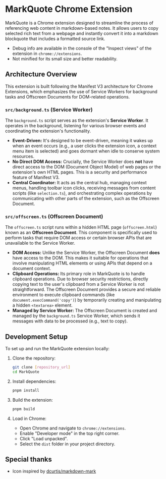 # MarkQuote Chrome Extension

MarkQuote is a Chrome extension designed to streamline the process of referencing web content in markdown-based notes. It allows users to copy selected rich text from a webpage and instantly convert it into a markdown blockquote that includes a formatted source link.

- Debug info are available in the console of the "Inspect views" of the extension in `chrome://extensions`.
- Not minified for its small size and better readability.

## Architecture Overview

This extension is built following the Manifest V3 architecture for Chrome Extensions, which emphasizes the use of Service Workers for background tasks and Offscreen Documents for DOM-related operations.

### `src/background.ts` (Service Worker)

The `background.ts` script serves as the extension's **Service Worker**. It operates in the background, listening for various browser events and coordinating the extension's functionality.

- **Event-Driven:** It's designed to be event-driven, meaning it wakes up when an event occurs (e.g., a user clicks the extension icon, a context menu item is selected) and goes dormant when idle to conserve system resources.
- **No Direct DOM Access:** Crucially, the Service Worker does **not** have direct access to the DOM (Document Object Model) of web pages or the extension's own HTML pages. This is a security and performance feature of Manifest V3.
- **Central Coordinator:** It acts as the central hub, managing context menus, handling toolbar icon clicks, receiving messages from content scripts (like `selection.ts`), and orchestrating complex operations by communicating with other parts of the extension, such as the Offscreen Document.

### `src/offscreen.ts` (Offscreen Document)

The `offscreen.ts` script runs within a hidden HTML page (`offscreen.html`) known as an **Offscreen Document**. This component is specifically used to perform tasks that require DOM access or certain browser APIs that are unavailable to the Service Worker.

- **DOM Access:** Unlike the Service Worker, the Offscreen Document **does** have access to the DOM. This makes it suitable for operations that involve manipulating HTML elements or using APIs that depend on a document context.
- **Clipboard Operations:** Its primary role in MarkQuote is to handle clipboard operations. Due to browser security restrictions, directly copying text to the user's clipboard from a Service Worker is not straightforward. The Offscreen Document provides a secure and reliable environment to execute clipboard commands (like `document.execCommand('copy')`) by temporarily creating and manipulating a hidden `<textarea>` element.
- **Managed by Service Worker:** The Offscreen Document is created and managed by the `background.ts` Service Worker, which sends it messages with data to be processed (e.g., text to copy).

## Development Setup

To set up and run the MarkQuote extension locally:

1. Clone the repository:

   ```bash
   git clone [repository_url]
   cd MarkQuote
   ```

2. Install dependencies:

   ```bash
   pnpm install
   ```

3. Build the extension:

   ```bash
   pnpm build
   ```

4. Load in Chrome:
   - Open Chrome and navigate to `chrome://extensions`.
   - Enable "Developer mode" in the top right corner.
   - Click "Load unpacked".
   - Select the `dist` folder in your project directory.

## Special thanks

- Icon inspired by [dcurtis/markdown-mark](https://github.com/dcurtis/markdown-mark)
